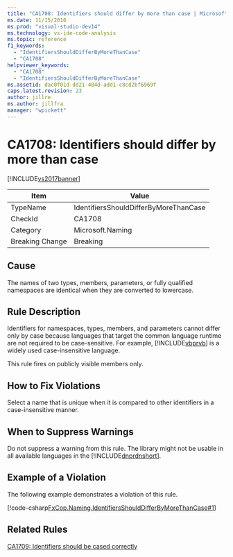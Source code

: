 ```yaml
---
title: "CA1708: Identifiers should differ by more than case | Microsoft Docs"
ms.date: 11/15/2016
ms.prod: "visual-studio-dev14"
ms.technology: vs-ide-code-analysis
ms.topic: reference
f1_keywords:
  - "IdentifiersShouldDifferByMoreThanCase"
  - "CA1708"
helpviewer_keywords:
  - "CA1708"
  - "IdentifiersShouldDifferByMoreThanCase"
ms.assetid: dac0f01d-dd21-484d-add1-c8cd2bf6969f
caps.latest.revision: 23
author: jillre
ms.author: jillfra
manager: "wpickett"
---
```

# CA1708: Identifiers should differ by more than case
[!INCLUDE[vs2017banner](../includes/vs2017banner.md)]

|Item|Value|
|-|-|
|TypeName|IdentifiersShouldDifferByMoreThanCase|
|CheckId|CA1708|
|Category|Microsoft.Naming|
|Breaking Change|Breaking|

## Cause
 The names of two types, members, parameters, or fully qualified namespaces are identical when they are converted to lowercase.

## Rule Description
 Identifiers for namespaces, types, members, and parameters cannot differ only by case because languages that target the common language runtime are not required to be case-sensitive. For example, [!INCLUDE[vbprvb](../includes/vbprvb-md.md)] is a widely used case-insensitive language.

 This rule fires on publicly visible members only.

## How to Fix Violations
 Select a name that is unique when it is compared to other identifiers in a case-insensitive manner.

## When to Suppress Warnings
 Do not suppress a warning from this rule. The library might not be usable in all available languages in the [!INCLUDE[dnprdnshort](../includes/dnprdnshort-md.md)].

## Example of a Violation
 The following example demonstrates a violation of this rule.

 [!code-csharp[FxCop.Naming.IdentifiersShouldDifferByMoreThanCase#1](../snippets/csharp/VS_Snippets_CodeAnalysis/FxCop.Naming.IdentifiersShouldDifferByMoreThanCase/cs/FxCop.Naming.IdentifiersShouldDifferByMoreThanCase.cs#1)]

## Related Rules
 [CA1709: Identifiers should be cased correctly](../code-quality/ca1709-identifiers-should-be-cased-correctly.md)
